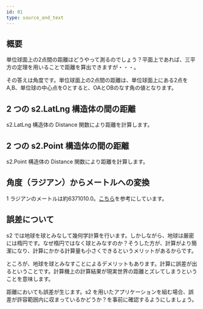 ```yaml
---
id: 01
type: source_and_text
---
```


## 概要

単位球面上の2点間の距離はどうやって測るのでしょう？平面上であれば、三平方の定理を用いることで距離を算出できますが・・・。

その答えは角度です。単位球面上の2点間の距離は、単位球面上にある2点をA,B、単位球の中心点をOとすると、OAとOBのなす角の値となります。

## 2 つの s2.LatLng 構造体の間の距離

s2.LatLng 構造体の Distance 関数により距離を計算します。

## 2 つの s2.Point 構造体の間の距離

s2.Point 構造体の Distance 関数により距離を計算します。

## 角度（ラジアン）からメートルへの変換

1 ラジアンのメートルは約6371010.0。[こちら](https://github.com/google/s2geometry/blob/efb124d8eaf3433323d3e877dedd5e94a63339a3/src/s2/s2earth.h#L104-L112)を参考にしています。

## 誤差について

s2 では地球を球とみなして幾何学計算を行います。しかしながら、地球は厳密には楕円です。なぜ楕円ではなく球とみなすのか？そうした方が、計算がより簡潔になり、計算にかかる計算量も小さくできるというメリットがあるからです。

ところが、地球を球とみなすことによるデメリットもあります。計算に誤差が出るということです。計算機上の計算結果が現実世界の距離とズレてしまうということを意味します。

距離においても誤差が生じます。s2 を用いたアプリケーションを組む場合、誤差が許容範囲内に収まっているかどうか？を事前に確認するようにしましょう。
